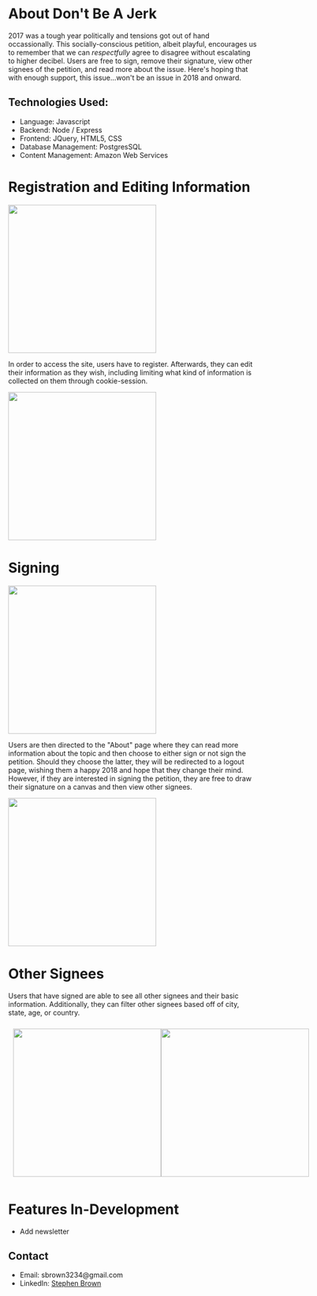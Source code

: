
<h1>About Don't Be A Jerk</h1>
<p>2017 was a tough year politically and tensions got out of hand occassionally. This socially-conscious petition, albeit playful, encourages us to remember that we can <i>respectfully</i> agree to disagree without escalating to higher decibel. Users are free to sign, remove their signature, view other signees of the petition, and read more about the issue. Here's hoping that with enough support, this issue...won't be an issue in 2018 and onward.</p>

<h2>Technologies Used:</h2>
   <ul>
    <li>Language: Javascript</li>
    <li>Backend: Node / Express</li>
    <li>Frontend: JQuery, HTML5, CSS</li>
    <li>Database Management: PostgresSQL</li>
    <li>Content Management: Amazon Web Services</li>
  </ul>
  
<h1>Registration and Editing Information</h1>
   <img style="height:300px; width:300px;" src="./assets/registration">
<p>In order to access the site, users have to register. Afterwards, they can edit their information as they wish, including limiting what kind of information is collected on them through cookie-session.</p>
   <img style="height:300px; width:300px;" src="./assets/edit-information">

<h1>Signing</h1>
    <img style="height:300px; width:300px;" src="./assets/signature">
<p>Users are then directed to the "About" page where they can read more information about the topic and then choose to either sign or not sign the petition. Should they choose the latter, they will be redirected to a logout page, wishing them a happy 2018 and hope that they change their mind. However, if they are interested in signing the petition, they are free to draw their signature on a canvas and then view other signees.</p>
    <img style="height:300px; width:300px;" src="./assets/logout">
    
<h1>Other Signees</h1>
<p>Users that have signed are able to see all other signees and their basic information. Additionally, they can filter other signees based off of city, state, age, or country.</p>
 <div style="display:flex; flex-direction: row; justify-content: space-between; align-items: center; padding: 10px;">
    <img style="height:300px; width:300px;" src="./assets/signees">
    <img style="height:300px; width:300px;" src="./assets/signess-filter">
 </div>

<h1>Features In-Development</h1>
  <ul>
    <li>Add newsletter</li>
  </ul>

<h2>Contact</h2>
<ul>
  <li>Email: sbrown3234@gmail.com</li>
  <li>LinkedIn: <a href="https://www.linkedin.com/in/sbrown3234/">Stephen Brown<a></li>
</ul>
